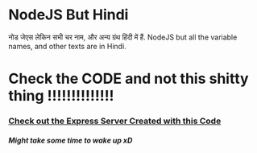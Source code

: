 # NodeJS But Hindi

नोड जेएस लेकिन सभी चर नाम, और अन्य ग्रंथ हिंदी में हैं.
NodeJS but all the variable names, and other texts are in Hindi.

# Check the CODE and not this shitty thing !!!!!!!!!!!!!!

### [Check out the Express Server Created with this Code](https://nodejs-but-hindi.snehasishcodes.repl.co)
##### Might take some time to wake up xD
